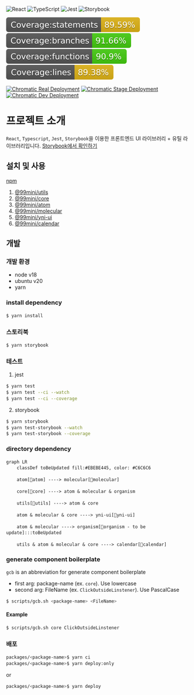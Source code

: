 ![React](https://img.shields.io/badge/react-%2320232a.svg?style=for-the-badge&logo=react&logoColor=%2361DAFB)
![TypeScript](https://img.shields.io/badge/typescript-%23007ACC.svg?style=for-the-badge&logo=typescript&logoColor=white)
![Jest](https://img.shields.io/badge/-jest-%23C21325?style=for-the-badge&logo=jest&logoColor=white)
![Storybook](https://img.shields.io/badge/-Storybook-FF4785?style=for-the-badge&logo=storybook&logoColor=white)

<div>
    <img src="./.badges/badge-statements.svg" />
    <img src="./.badges/badge-branches.svg" />
    <img src="./.badges/badge-functions.svg" />
    <img src="./.badges/badge-lines.svg" />
</div>

[![Chromatic Real Deployment](https://github.com/99mini/frontend-libraries/actions/workflows/deploy-real.yaml/badge.svg)](https://github.com/99mini/frontend-libraries/actions/workflows/deploy-real.yaml)
[![Chromatic Stage Deployment](https://github.com/99mini/frontend-libraries/actions/workflows/deploy-stage.yaml/badge.svg)](https://github.com/99mini/frontend-libraries/actions/workflows/deploy-stage.yaml)
[![Chromatic Dev Deployment](https://github.com/99mini/frontend-libraries/actions/workflows/deploy-dev.yaml/badge.svg)](https://github.com/99mini/frontend-libraries/actions/workflows/deploy-dev.yaml)

# 프로젝트 소개

`React`, `Typescript`, `Jest`, `Storybook`을 이용한 프론트엔드 UI 라이브러리 + 유틸 라이브러리입니다. [Storybook에서 확인하기](https://6691ed4a2d6cdadb9b6afb22-zpuvjwosue.chromatic.com/?path=/docs/atom-badge--docs)

## 설치 및 사용

[npm](https://www.npmjs.com/~99mini)

1. [@99mini/utils](https://github.com/99mini/frontend-libraries/blob/main/packages/utils/README.md)
2. [@99mini/core](https://github.com/99mini/frontend-libraries/blob/main/packages/core/README.md)
3. [@99mini/atom](https://github.com/99mini/frontend-libraries/blob/main/packages/atom/README.md)
4. [@99mini/molecular](https://github.com/99mini/frontend-libraries/blob/main/packages/molecular/README.md)
5. [@99mini/yni-ui](https://github.com/99mini/frontend-libraries/blob/main/packages/yni-ui/README.md)
6. [@99mini/calendar](https://github.com/99mini/frontend-libraries/blob/main/packages/calendar/README.md)

## 개발

### 개발 환경

- node v18
- ubuntu v20
- yarn

### install dependency

```bash
$ yarn install
```

### 스토리북

```bash
$ yarn storybook
```

### 테스트

1. jest

```bash
$ yarn test
$ yarn test --ci --watch
$ yarn test --ci --coverage
```

2. storybook

```bash
$ yarn storybook
$ yarn test-storybook --watch
$ yarn test-storybook --coverage
```

### directory dependency

```mermaid
graph LR
    classDef toBeUpdated fill:#EBEBE445, color: #C6C6C6

    atom[📁atom] ----> molecular[📁molecular]

    core[📁core] ----> atom & molecular & organism

    utils[📁utils] ----> atom & core

    atom & molecular & core ----> yni-ui[📁yni-ui]

    atom & molecular ----> organism[📁organism - to be update]:::toBeUpdated

    utils & atom & molecular & core ----> calendar[📁calendar]
```

### generate component boilerplate

`gcb` is an abbreviation for generate component boilerplate

- first arg: package-name (ex. `core`). Use lowercase
- second arg: FileName (ex. `ClickOutsideLinstener`). Use PascalCase

```bash
$ scripts/gcb.sh <package-name> <FileName>
```

#### Example

```bash
$ scripts/gcb.sh core ClickOutsideLinstener
```

### 배포

```bash
packages/<package-name>$ yarn ci
packages/<package-name>$ yarn deploy:only
```

or

```bash
packages/<package-name>$ yarn deploy
```
